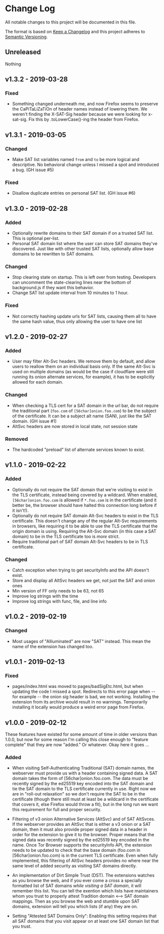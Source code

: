 # Change Log
All notable changes to this project will be documented in this file.

The format is based on [Keep a Changelog](http://keepachangelog.com/)
and this project adheres to [Semantic Versioning](http://semver.org/).

## Unreleased

Nothing

## v1.3.2 - 2019-03-28

### Fixed

- Something changed underneath me, and now Firefox seems to preserve the
  CaPiTaLiZaTiOn of header names instead of lowering them. We weren't finding
the X-SAT-Sig header because we were looking for x-sat-sig. Fix this by
.toLowerCase()-ing the header from Firefox.

## v1.3.1 - 2019-03-05

### Changed

- Make SAT list variables named `from` and `to` be more logical and
  descriptive. No behavioral change unless I missed a spot and introduced a
bug. (GH issue #5)

### Fixed

- Disallow duplicate entries on personal SAT list. (GH issue #6)

## v1.3.0 - 2019-02-28

### Added

- Optionally rewrite domains to their SAT domain if on a trusted SAT list. This
  is optional per-list.
- Personal SAT domain list where the user can store SAT domains they've
  discovered. Just like with other trusted SAT lists, optionally allow base
domains to be rewritten to SAT domains.

### Changed

- Stop clearing state on startup. This is left over from testing. Developers
  can uncomment the state-clearing lines near the bottom of background.js if
they want this behavior.
- Change SAT list update interval from 10 minutes to 1 hour.

### Fixed

- Not correctly hashing update urls for SAT lists, causing them all to have the
  same hash value, thus only allowing the user to have one list

## v1.2.0 - 2019-02-27

### Added

- User may filter Alt-Svc headers. We remove them by default, and allow users
  to reallow them on an individual basis only. If the same Alt-Svc is used on
multiple domains (as would be the case if cloudflare were still running its
onion alternate services, for example), it has to be explicitly allowed for
each domain.

### Changed

- When checking a TLS cert for a SAT domain in the url bar, do not require the
  traditional part (`foo.com` of `[56char]onion.foo.com`) to be the subject of
the certificate. It can be a subject alt name (SAN), just like the SAT domain.
(GH issue #1)
- AltSvc headers are now stored in local state, not session state

### Removed

- The hardcoded "preload" list of alternate services known to exist.

## v1.1.0 - 2019-02-22

### Added

- Optionally do not require the SAT domain that we're visiting to exist in the
  TLS certificate, instead being covered by a wildcard. When enabled,
`[56char]onion.foo.com` is allowed if `*.foo.com` is in the certificate (and it
better be, the browser should have halted this connection long before if it
isn't!).
- Optionally do not require SAT domain Alt-Svc headers to exist in the TLS
  certificate. This doesn't change any of the regular Alt-Svc requirements in
browsers, like requiring it to be able to use the TLS certificate that the
origin domain is using. Requiring the Alt-Svc domain (in this case a SAT
domain) to be in the TLS certificate too is *more* strict.
- Require traditional part of SAT domain Alt-Svc headers to be in TLS
  certificate.

### Changed

- Catch exception when trying to get securityInfo and the API doesn't exist.
- Store and display all AltSvc headers we get, not just the SAT and onion ones
- Min version of FF only needs to be 63, not 65
- Improve log strings with the time
- Improve log strings with func, file, and line info

## v1.0.2 - 2019-02-19

### Changed

- Most usages of "Alliuminated" are now "SAT" instead. This mean the name of
  the extension has changed too.

## v1.0.1 - 2019-02-13

### Fixed

- pages/index.html was moved to pages/badSigEtc.html, but when updating the
  code I missed a spot. Redirects to this error page when -- for example -- the
onion sig header is bad, we not working. Installing the extension from its
archive would result in no warnings. Temporarily installing it locally would
produce a weird error page from Firefox.

## v1.0.0 - 2019-02-12

These features have existed for some amount of time in older versions than
1.0.0, but now for some reason I'm calling this close enough to "feature
complete" that they are now "added." Or whatever. Okay here it goes ...

### Added

- When visiting Self-Authenticating Traditional (SAT) domain names, the
  webserver must provide us with a header containing signed data. A SAT domain
takes the form of [56char]onion.foo.com. The data must be recently signed by
the ed25519 key encoded into the SAT domain and tie the SAT domain to the TLS
certificate currently in use. Right now we are in "roll-out relaxation" so we
don't require the SAT to be in the certificate (though there still must at
least be a wildcard in the certificate that covers it, else Firefox would throw
a fit), but in the long run we want this requirement for full and proper
security.

- Filtering of v3 onion Alternative Services (AltSvc) and of SAT AltSvces. If
  the webserver provides an AltSvc that is either a v3 onion or a SAT domain,
then it must also provide proper signed data in a header in order for the
extension to give it to the browser. Proper means that the signed data was
recently signed by the ed25519 key encoded in the name. Once Tor Browser
supports the securityInfo API, the extension needs to be updated to check that
the base domain (foo.com in [56char]onion.foo.com) is in the current TLS
certificate. Even when fully implemented, this  filtering of AltSvc headers
provides no where near the same level of added security as visiting SAT domains
directly.

- An implementation of Dirt Simple Trust (DST). The extensions watches as you
  browse the web, and if you ever come a cross a specially formatted list of
SAT domains *while visiting a SAT domain*, it will remember this list. You can
tell the exention which lists have maintainers whom you trust to properly
attest Tradition domain <--> SAT domain mappings. Then as you browse the web
and stumble upon SAT domains,  extension will tell you which lists (if any)
they are on.

- Setting "Attested SAT Domains Only": Enabling this setting requires that all
  SAT domains that you visit appear on at least one SAT domain list that you
trust.
